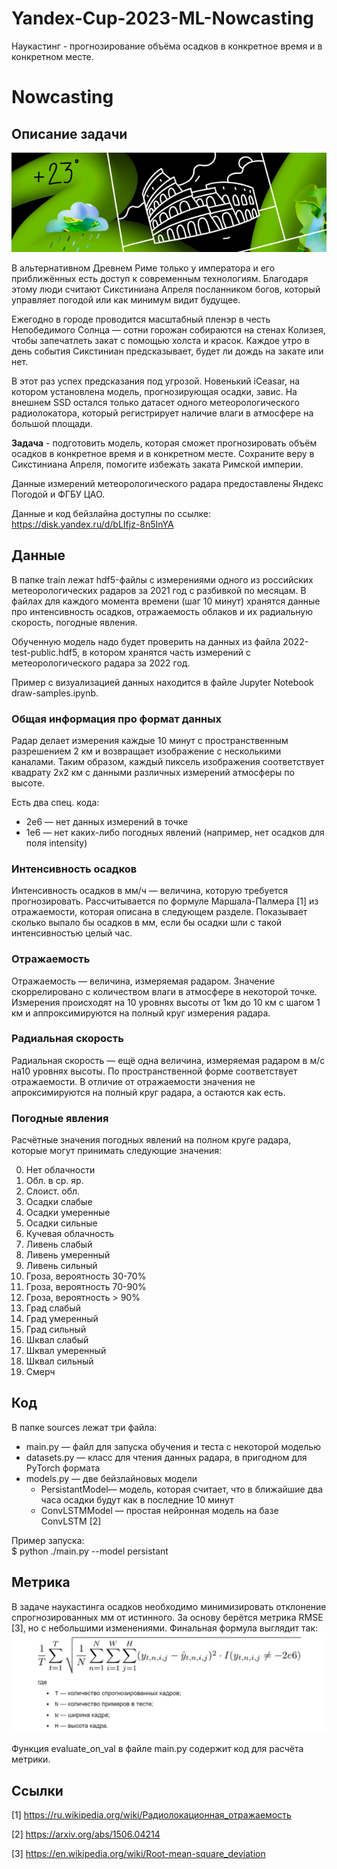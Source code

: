 # Yandex-Cup-2023-ML-Nowcasting
Наукастинг - прогнозирование объёма осадков в конкретное время и в конкретном месте.
  
# Nowcasting
## Описание задачи
![Картинка с осадками](./Images_root/1.png)
  
В альтернативном Древнем Риме только у императора и его приближённых есть доступ к современным технологиям. Благодаря этому люди считают Сикстиниана Апреля посланником богов, который управляет погодой или как минимум видит будущее.
  
Ежегодно в городе проводится масштабный пленэр в честь Непобедимого Солнца — сотни горожан собираются на стенах Колизея, чтобы запечатлеть закат с помощью холста и красок. Каждое утро в день события Сикстиниан предсказывает, будет ли дождь на закате или нет.
  
В этот раз успех предсказания под угрозой. Новенький iCeasar, на котором установлена модель, прогнозирующая осадки, завис. На внешнем SSD остался только датасет одного метеорологического радиолокатора, который регистрирует наличие влаги в атмосфере на большой площади.
  
**Задача** - подготовить модель, которая сможет прогнозировать объём осадков в конкретное время и в конкретном месте. Сохраните веру в Сикстиниана Апреля, помогите избежать заката Римской империи.
   
Данные измерений метеорологического радара предоставлены Яндекс Погодой и ФГБУ ЦАО.
  
Данные и код бейзлайна доступны по ссылке: https://disk.yandex.ru/d/bLIfjz-8n5InYA
  
## Данные
В папке train лежат hdf5-файлы с измерениями одного из российских метеорологических радаров за 2021 год с разбивкой по месяцам. В файлах для каждого момента времени (шаг 10 минут) хранятся данные про интенсивность осадков, отражаемость облаков и их радиальную скорость, погодные явления.
  
Обученную модель надо будет проверить на данных из файла 2022-test-public.hdf5, в котором хранятся часть измерений с метеорологического радара за 2022 год.
  
Пример с визуализацией данных находится в файле Jupyter Notebook draw-samples.ipynb.
  
### Общая информация про формат данных
Радар делает измерения каждые 10 минут с пространственным разрешением 2 км и возвращает изображение с несколькими каналами. Таким образом, каждый пиксель изображения соответствует квадрату 2х2 км с данными различных измерений атмосферы по высоте.
  
Есть два спец. кода:
- 2e6 — нет данных измерений в точке
- 1e6 — нет каких-либо погодных явлений (например, нет осадков для поля intensity)
  
### Интенсивность осадков
Интенсивность осадков в мм/ч — величина, которую требуется прогнозировать. Рассчитывается по формуле Маршала-Палмера [1] из отражаемости, которая описана в следующем разделе. Показывает сколько выпало бы осадков в мм, если бы осадки шли с такой интенсивностью целый час.
  
### Отражаемость
Отражаемость — величина, измеряемая радаром. Значение скоррелировано с количеством влаги в атмосфере в некоторой точке. Измерения происходят на 10 уровнях высоты от 1км до 10 км с шагом 1 км и аппроксимируются на полный круг измерения радара.
  
### Радиальная скорость
Радиальная скорость — ещё одна величина, измеряемая радаром в м/с на10 уровнях высоты. По пространственной форме соответствует отражаемости. В отличие от отражаемости значения не апроксимируются на полный круг радара, а остаются как есть.
  
### Погодные явления
Расчётные значения погодных явлений на полном круге радара, которые могут принимать следующие значения:
<ol start="0">
  <li>Нет облачности</li>
  <li>Обл. в ср. яр.</li>
  <li>Слоист. обл.</li>
  <li>Осадки слабые</li>
  <li>Осадки умеренные</li>
  <li>Осадки сильные</li>
  <li>Кучевая облачность</li>
  <li>Ливень слабый</li>
  <li>Ливень умеренный</li>
  <li>Ливень сильный</li>
  <li>Гроза, вероятность 30-70%</li>
  <li>Гроза, вероятность 70-90%</li>
  <li>Гроза, вероятность > 90%</li>
  <li>Град слабый</li>
  <li>Град умеренный</li>
  <li>Град сильный</li>
  <li>Шквал слабый</li>
  <li>Шквал умеренный</li>
  <li>Шквал сильный</li>
  <li>Смерч</li>
</ol>
  
## Код
В папке sources лежат три файла:
- main.py — файл для запуска обучения и теста с некоторой моделью
- datasets.py — класс для чтения данных радара, в пригодном для PyTorch формата
- models.py — две бейзлайновых модели
    - PersistantModel— модель, которая считает, что в ближайшие два часа осадки будут как в последние 10 минут
    - ConvLSTMModel — простая нейронная модель на базе ConvLSTM [2]
  
Пример запуска:  
$ python ./main.py --model persistant

## Метрика
В задаче наукастинга осадков необходимо минимизировать отклонение спрогнозированных мм от истинного. За основу берётся метрика RMSE [3], но с небольшими изменениями. Финальная формула выглядит так:  
![Расчет метрики](./Images_root/2.png)
  
Функция evaluate_on_val в файле main.py содержит код для расчёта метрики.
  
## Ссылки
[1] https://ru.wikipedia.org/wiki/Радиолокационная_отражаемость
  
[2] https://arxiv.org/abs/1506.04214
  
[3] https://en.wikipedia.org/wiki/Root-mean-square_deviation